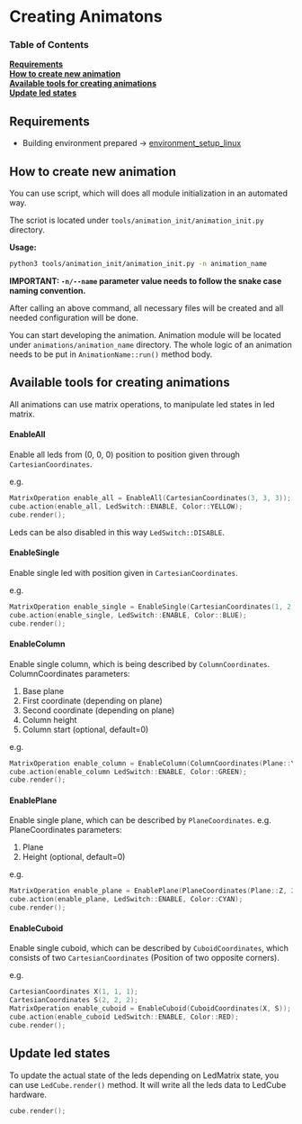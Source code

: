 # **Creating Animatons**

### Table of Contents
[**Requirements**](#requirements)   
[**How to create new animation**](#how-to-create-new-animation)    
[**Available tools for creating animations**](#available-tools-for-creating-animations)    
[**Update led states**](#update-led-states)


## **Requirements**

* Building environment prepared -> [environment_setup_linux](environment_setup_linux.md)

## **How to create new animation**

You can use script, which will does all module initialization in an automated way.

The scriot is located under `tools/animation_init/animation_init.py` directory.

**Usage:**
```bash
python3 tools/animation_init/animation_init.py -n animation_name
```
**IMPORTANT: `-n/--name` parameter value needs to follow the snake case naming convention.**

After calling an above command, all necessary files will be created and all needed configuration will be done. 

You can start developing the animation. Animation module will be located under `animations/animation_name` directory. The whole logic of an animation needs to be put in `AnimationName::run()` method body.

## Available tools for creating animations

All animations can use matrix operations, to manipulate led states in led matrix.

#### **EnableAll**
Enable all leds from (0, 0, 0) position to position given through `CartesianCoordinates`.

e.g.
```cpp
MatrixOperation enable_all = EnableAll(CartesianCoordinates(3, 3, 3));
cube.action(enable_all, LedSwitch::ENABLE, Color::YELLOW);
cube.render();
``` 

Leds can be also disabled in this way `LedSwitch::DISABLE`.

#### **EnableSingle**
Enable single led with position given in `CartesianCoordinates`.

e.g.
```cpp
MatrixOperation enable_single = EnableSingle(CartesianCoordinates(1, 2, 2));
cube.action(enable_single, LedSwitch::ENABLE, Color::BLUE);
cube.render();
``` 

#### **EnableColumn**
Enable single column, which is being described by `ColumnCoordinates`.
ColumnCoordinates parameters:
1. Base plane
2. First coordinate (depending on plane)
3. Second coordinate (depending on plane)
4. Column height
5. Column start (optional, default=0)

e.g.
```cpp
MatrixOperation enable_column = EnableColumn(ColumnCoordinates(Plane::Y, 1, 1, 4));
cube.action(enable_column LedSwitch::ENABLE, Color::GREEN);
cube.render();
``` 

#### **EnablePlane**
Enable single plane, which can be described by `PlaneCoordinates`.
e.g.
PlaneCoordinates parameters:
1. Plane
2. Height (optional, default=0)

e.g.
```cpp
MatrixOperation enable_plane = EnablePlane(PlaneCoordinates(Plane::Z, 2));
cube.action(enable_plane, LedSwitch::ENABLE, Color::CYAN);
cube.render();
``` 

#### **EnableCuboid**
Enable single cuboid, which can be described by `CuboidCoordinates`, which consists of two `CartesianCoordinates` (Position of two opposite corners).

e.g.
```cpp
CartesianCoordinates X(1, 1, 1);
CartesianCoordinates S(2, 2, 2);
MatrixOperation enable_cuboid = EnableCuboid(CuboidCoordinates(X, S));
cube.action(enable_cuboid LedSwitch::ENABLE, Color::RED);
cube.render();
``` 

## **Update led states**

To update the actual state of the leds depending on LedMatrix state, you can use `LedCube.render()` method.
It will write all the leds data to LedCube hardware.

```cpp
cube.render();
```